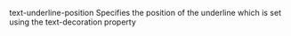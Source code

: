 text-underline-position
    Specifies the position of the underline which is set using the text-decoration property
